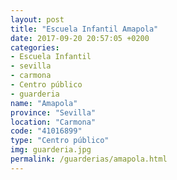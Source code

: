 ```yaml
---
layout: post
title: "Escuela Infantil Amapola"
date: 2017-09-20 20:57:05 +0200
categories:
- Escuela Infantil
- sevilla
- carmona
- Centro público
- guarderia
name: "Amapola"
province: "Sevilla"
location: "Carmona"
code: "41016899"
type: "Centro público"
img: guarderia.jpg
permalink: /guarderias/amapola.html
---
```

